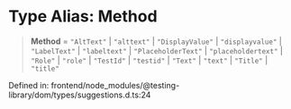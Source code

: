 # Type Alias: Method

> **Method** = `"AltText"` \| `"alttext"` \| `"DisplayValue"` \| `"displayvalue"` \| `"LabelText"` \| `"labeltext"` \| `"PlaceholderText"` \| `"placeholdertext"` \| `"Role"` \| `"role"` \| `"TestId"` \| `"testid"` \| `"Text"` \| `"text"` \| `"Title"` \| `"title"`

Defined in: frontend/node\_modules/@testing-library/dom/types/suggestions.d.ts:24
